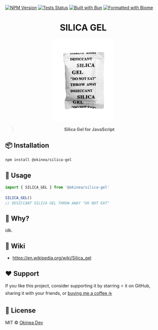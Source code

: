 <!-- markdownlint-disable first-line-h1 -->

[![NPM Version](https://img.shields.io/npm/v/silica-gel?logo=npm&logoColor=212121&label=version&labelColor=FAFAFA&color=212121)](https://npmjs.com/package/aboutproject) [![Tests Status](https://img.shields.io/github/actions/workflow/status/okineadev/silica-gel/test.yml?label=tests&labelColor=212121)](https://github.com/okineadev/silica-gel/actions/workflows/test.yml) [![Built with Bun](https://img.shields.io/badge/Built_with-Bun-fbf0df?logo=bun&labelColor=212121)](https://bun.sh) [![Formatted with Biome](https://img.shields.io/badge/Formatted_with-Biome-60a5fa?style=flat&logo=biome&labelColor=212121)](https://biomejs.dev/)

<!-- markdownlint-capture -->
<!-- markdownlint-disable no-inline-html heading-start-left -->
<div align="center">

  # SILICA GEL

  <img alt="Silica Gel" src="assets/silicagel.png" width="200" />

  > **Silica Gel for JavaScript**
</div>
<!-- markdownlint-restore -->

## 📦 Installation

```bash
npm install @okinea/silica-gel
```

## 🚀 Usage

```typescript
import { SILICA_GEL } from '@okinea/silica-gel'

SILICA_GEL()
// DESICCANT SILICA GEL THROW AWAY "DO NOT EAT"
```

## 🤔 Why?

idk.

## 📑 Wiki

- <https://en.wikipedia.org/wiki/Silica_gel>

## ❤️ Support

If you like this project, consider supporting it by starring ⭐ it on GitHub, sharing it with your friends, or [buying me a coffee ☕](https://github.com/okineadev/silica-gel?sponsor=1)

## 📝 License

MIT © [Okinea Dev](https://github.com/okineadev)
